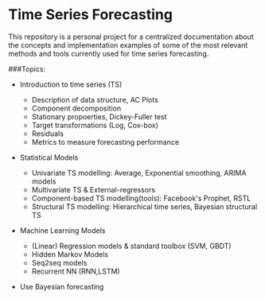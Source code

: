 # Time Series Forecasting

This repository is a personal project for a centralized documentation about
the concepts and implementation examples 
of some of the most relevant methods and tools currently used for time series forecasting.  

###Topics:

- Introduction to time series (TS)
    - Description of data structure, AC Plots
    - Component decomposition
    - Stationary propoerties, Dickey-Fuller test 
    - Target transformations (Log, Cox-box)
    - Residuals 
    - Metrics to measure forecasting performance
- Statistical Models
    - Univariate TS modelling: Average, Exponential smoothing, ARIMA models
    - Multivariate TS & External-regressors
    - Component-based TS modelling(tools): Facebook's Prophet, RSTL
    - Structural TS modelling: Hierarchical time series, Bayesian structural TS
- Machine Learning Models
    - (Linear) Regression models & standard toolbox (SVM, GBDT)
    - Hidden Markov Models
    - Seq2seq models
    - Recurrent NN (RNN,LSTM)
    
- Use Bayesian forecasting



    
 

